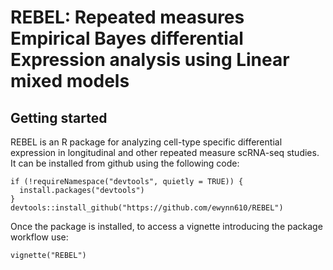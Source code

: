 # REBEL: Repeated measures Empirical Bayes differential Expression analysis using Linear mixed models
## Getting started 

REBEL is an R package for analyzing cell-type specific differential expression in longitudinal and other repeated measure scRNA-seq studies. It can be installed from github using the following code:

```{r}
if (!requireNamespace("devtools", quietly = TRUE)) {
  install.packages("devtools")
}
devtools::install_github("https://github.com/ewynn610/REBEL")
```

Once the package is installed, to access a vignette introducing the package workflow use:
```{r}
vignette("REBEL")
```
